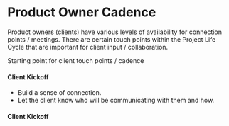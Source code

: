 Product Owner Cadence
=
Product owners (clients) have various levels of availability for connection points / meetings. There are certain touch points within the Project Life Cycle that are important for client input / collaboration.

Starting point for client touch points / cadence

#### Client Kickoff 
+ Build a sense of connection.
+ Let the client know who will be communicating with them and how.

#### Client Kickoff 
